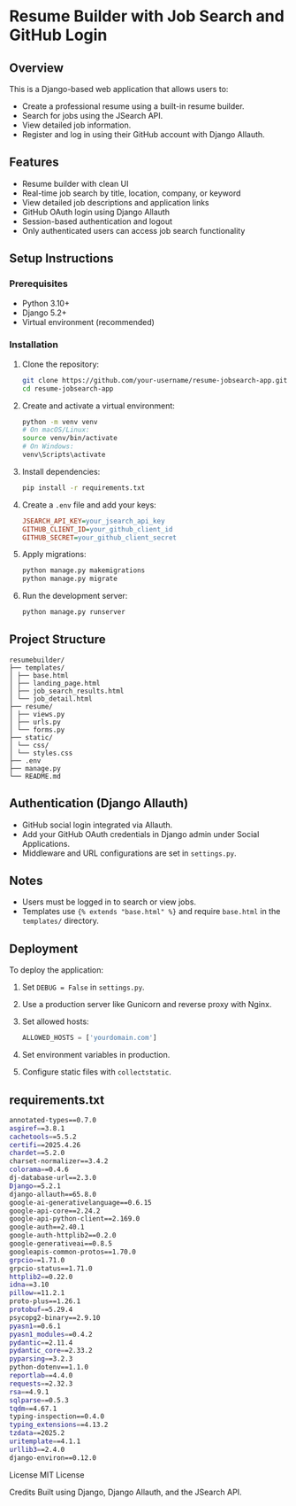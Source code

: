 # Resume Builder with Job Search and GitHub Login

## Overview

This is a Django-based web application that allows users to:

- Create a professional resume using a built-in resume builder.
- Search for jobs using the JSearch API.
- View detailed job information.
- Register and log in using their GitHub account with Django Allauth.

## Features

- Resume builder with clean UI
- Real-time job search by title, location, company, or keyword
- View detailed job descriptions and application links
- GitHub OAuth login using Django Allauth
- Session-based authentication and logout
- Only authenticated users can access job search functionality

## Setup Instructions

### Prerequisites

- Python 3.10+
- Django 5.2+
- Virtual environment (recommended)

### Installation

1. Clone the repository:

    ```bash
    git clone https://github.com/your-username/resume-jobsearch-app.git
    cd resume-jobsearch-app
    ```

2. Create and activate a virtual environment:

    ```bash
    python -m venv venv
    # On macOS/Linux:
    source venv/bin/activate
    # On Windows:
    venv\Scripts\activate
    ```

3. Install dependencies:

    ```bash
    pip install -r requirements.txt
    ```

4. Create a `.env` file and add your keys:

    ```ini
    JSEARCH_API_KEY=your_jsearch_api_key
    GITHUB_CLIENT_ID=your_github_client_id
    GITHUB_SECRET=your_github_client_secret
    ```

5. Apply migrations:

    ```bash
    python manage.py makemigrations
    python manage.py migrate
    ```

6. Run the development server:

    ```bash
    python manage.py runserver
    ```

## Project Structure
```
resumebuilder/
├── templates/
│ ├── base.html
│ ├── landing_page.html
│ ├── job_search_results.html
│ └── job_detail.html
├── resume/
│ ├── views.py
│ ├── urls.py
│ └── forms.py
├── static/
│ └── css/
│ └── styles.css
├── .env
├── manage.py
└── README.md
```

## Authentication (Django Allauth)

- GitHub social login integrated via Allauth.
- Add your GitHub OAuth credentials in Django admin under Social Applications.
- Middleware and URL configurations are set in `settings.py`.

## Notes

- Users must be logged in to search or view jobs.
- Templates use `{% extends "base.html" %}` and require `base.html` in the `templates/` directory.

## Deployment

To deploy the application:

1. Set `DEBUG = False` in `settings.py`.
2. Use a production server like Gunicorn and reverse proxy with Nginx.
3. Set allowed hosts:

    ```python
    ALLOWED_HOSTS = ['yourdomain.com']
    ```

4. Set environment variables in production.
5. Configure static files with `collectstatic`.

## requirements.txt

```bash
﻿annotated-types==0.7.0
asgiref==3.8.1
cachetools==5.5.2
certifi==2025.4.26
chardet==5.2.0
charset-normalizer==3.4.2
colorama==0.4.6
dj-database-url==2.3.0
Django==5.2.1
django-allauth==65.8.0
google-ai-generativelanguage==0.6.15
google-api-core==2.24.2
google-api-python-client==2.169.0
google-auth==2.40.1
google-auth-httplib2==0.2.0
google-generativeai==0.8.5
googleapis-common-protos==1.70.0
grpcio==1.71.0
grpcio-status==1.71.0
httplib2==0.22.0
idna==3.10
pillow==11.2.1
proto-plus==1.26.1
protobuf==5.29.4
psycopg2-binary==2.9.10
pyasn1==0.6.1
pyasn1_modules==0.4.2
pydantic==2.11.4
pydantic_core==2.33.2
pyparsing==3.2.3
python-dotenv==1.1.0
reportlab==4.4.0
requests==2.32.3
rsa==4.9.1
sqlparse==0.5.3
tqdm==4.67.1
typing-inspection==0.4.0
typing_extensions==4.13.2
tzdata==2025.2
uritemplate==4.1.1
urllib3==2.4.0
django-environ==0.12.0
```
License
MIT License

Credits
Built using Django, Django Allauth, and the JSearch API.
